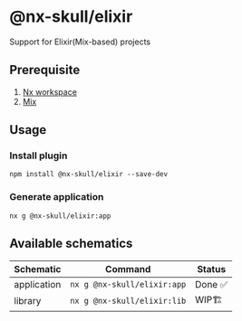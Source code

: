 # @nx-skull/elixir

Support for Elixir(Mix-based) projects

## Prerequisite

1. [Nx workspace](https://nx.dev/recipe/set-up-a-new-workspace#set-up-a-new-nx-workspace)
2. [Mix](https://hexdocs.pm/mix/Mix.html)

## Usage

### Install plugin

```
npm install @nx-skull/elixir --save-dev
```

### Generate application

```
nx g @nx-skull/elixir:app
```

## Available schematics

| Schematic   | Command                     | Status  |
| ----------- | --------------------------- | ------- |
| application | `nx g @nx-skull/elixir:app` | Done ✅ |
| library     | `nx g @nx-skull/elixir:lib` | WIP🏗    |
